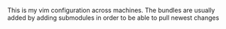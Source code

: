 This is my vim configuration across machines.
The bundles are usually added by adding submodules in order to be able to pull newest changes

